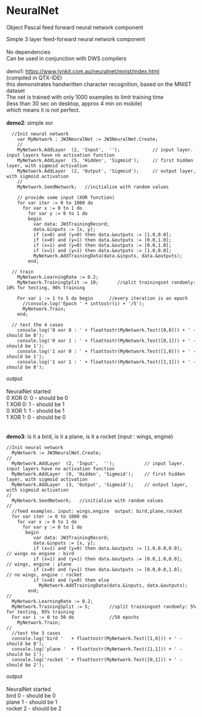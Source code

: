 # NeuralNet
Object Pascal feed forward neural network component

Simple 3 layer feed-forward neural network component\
\
No dependencies\
Can be used in conjunction with DWS compilers\
\
demo1: https://www.lynkit.com.au/neuralnet/mnist/index.html <br>
(compiled in QTX-IDE)
\
this demonstrates handwritten character recognition, based on the MNIST dataset\
The net is trained with only 1000 examples to limit training time\
(less than 30 sec on desktop, approx 4 min on mobile)\
which means it is not perfect.\
\
<b>demo2</b>: simple xor
```
  //Init neural network
    var MyNetwork : JW3NeuralNet := JW3NeuralNet.Create;
    //
    MyNetwork.AddLayer  (2, 'Input',  '');            // input layer. input layers have no activation function
    MyNetwork.AddLayer  (5, 'Hidden', 'Sigmoid');     // first hidden layer, with sigmoid activation
    MyNetwork.AddLayer  (2, 'Output', 'Sigmoid');     // output layer, with sigmoid activation
    //
    MyNetwork.SeedNetwork;   //initialise with random values

    // provide some input (XOR function)
    for var iter := 0 to 1000 do
      for var x := 0 to 1 do
        for var y := 0 to 1 do
        begin
          var data: JW3TrainingRecord;
          data.&inputs := [x, y];
          if (x=0) and (y=0) then data.&outputs := [1.0,0.0];
          if (x=0) and (y=1) then data.&outputs := [0.0,1.0];
          if (x=1) and (y=0) then data.&outputs := [0.0,1.0];
          if (x=1) and (y=1) then data.&outputs := [1.0,0.0];
          MyNetwork.AddTrainingData(data.&inputs, data.&outputs);
        end;

  // train
    MyNetwork.LearningRate := 0.2;
    MyNetwork.TrainingSplit := 10;       //split trainingset randomly: 10% for testing, 90% training

    For var i := 1 to 5 do begin      //every iteration is an epoch
      //console.log('Epoch ' + inttostr(i) + '/5');
      MyNetwork.Train;
    end;

  // test the 4 cases
    console.log('0 xor 0 : ' + floattostr(MyNetwork.Test([0,0])) + ' - should be 0');
    console.log('0 xor 1 : ' + floattostr(MyNetwork.Test([0,1])) + ' - should be 1');
    console.log('1 xor 0 : ' + floattostr(MyNetwork.Test([1,0])) + ' - should be 1');
    console.log('1 xor 1 : ' + floattostr(MyNetwork.Test([1,1])) + ' - should be 0');

  ```
output\
\
NeuralNet started\
0 XOR 0: 0 - should be 0\
1 XOR 0: 1 - should be 1\
0 XOR 1: 1 - should be 1\
1 XOR 1: 0 - should be 0\
\
\
<b>demo3</b>: is it a bird, is it a plane, is it a rocket (input : wings, engine)
```
//Init neural network
  MyNetwork := JW3NeuralNet.Create;
//
  MyNetwork.AddLayer  (2, 'Input',  '');           // input layer. input layers have no activation function
  MyNetwork.AddLayer  (9, 'Hidden', 'Sigmoid');    // first hidden layer, with sigmoid activation
  MyNetwork.AddLayer  (3, 'Output', 'Sigmoid');    // output layer, with sigmoid activation
//
  MyNetwork.SeedNetwork;   //initialise with random values
//
  //feed examples. input: wings,engine  output: bird,plane,rocket
  for var iter := 0 to 1000 do
    for var x := 0 to 1 do
      for var y := 0 to 1 do
       begin
          var data: JW3TrainingRecord;
          data.&inputs := [x, y];
          if (x=1) and (y=0) then data.&outputs := [1.0,0.0,0.0];     // wings no engine : bird
          if (x=1) and (y=1) then data.&outputs := [0.0,1.0,0.0];     // wings, engine : plane
          if (x=0) and (y=1) then data.&outputs := [0.0,0.0,1.0];     // no wings, engine : rocket
          if (x=0) and (y=0) then else
            MyNetwork.AddTrainingData(data.&inputs, data.&outputs);
        end;
//
  MyNetwork.LearningRate := 0.2;
  MyNetwork.TrainingSplit := 5;       //split trainingset randomly: 5% for testing, 95% training
  For var i := 0 to 50 do             //50 epochs
    MyNetwork.Train;
//
  //test the 3 cases
  console.log('bird '   + floattostr(MyNetwork.Test([1,0])) + ' - should be 0');
  console.log('plane '  + floattostr(MyNetwork.Test([1,1])) + ' - should be 1');
  console.log('rocket ' + floattostr(MyNetwork.Test([0,1])) + ' - should be 2');
  ```
output\
\
NeuralNet started\
bird 0 - should be 0\
plane 1 - should be 1\
rocket 2 - should be 2

